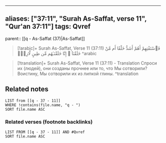 
---
aliases: ["37:11", "Surah As-Saffat, verse 11", "Qur'an 37:11"]
tags: Qvref
---

parent:: [[q - As-Saffat (37)|As-Saffat]]

> [!arabic]+ Surah As-Saffat, Verse 11 (37:11)
> <span class="quran-arabic">فَٱسْتَفْتِهِمْ أَهُمْ أَشَدُّ خَلْقًا أَم مَّنْ خَلَقْنَآ ۚ إِنَّا خَلَقْنَـٰهُم مِّن طِينٍ لَّازِبٍۭ</span>
^arabic

> [!translation]+ Surah As-Saffat, Verse 11 (37:11) - Translation
> Спроси их (людей), они созданы прочнее или то, что Мы сотворили? Воистину, Мы сотворили их из липкой глины.
^translation



## Related notes
```dataview
LIST from [[q - 37 - 11]]
WHERE !contains(file.name, "q - ")
SORT file.name ASC
```

### Related verses (footnote backlinks)
```dataview
LIST FROM [[q - 37 - 11]] AND #Qvref
SORT file.name ASC
```

